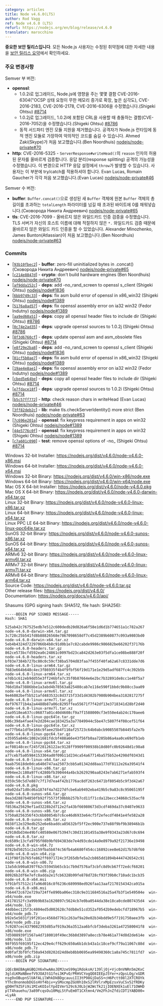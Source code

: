 ```yaml
---
category: articles
title: Node v4.6.0(LTS)
author: Rod Vagg
ref: Node v4.6.0 (LTS)
refurl: https://nodejs.org/en/blog/release/v4.6.0
translator: marocchino
---
```


<!-- **This is an important security release**. All Node.js users should consult the [security release summary](https://nodejs.org/en/blog/vulnerability/september-2016-security-releases/) at for details on patched vulnerabilities. -->

**중요한 보안 릴리스입니다**. 모든 Node.js 사용자는 수정된 취약점에 대한 자세한 내용을 [보안 릴리스 요약](https://nodejs.github.io/nodejs-ko/articles/2016/09/25/security-updates-for-all-active-release-lines-september-2016/)에서 확인하세요.

<!-- ### Notable Changes -->

### 주요 변경사항

<!--
Semver Minor:

* **openssl**:
  - Upgrade to 1.0.2i, fixes a number of defects impacting Node.js: CVE-2016-6304 ("OCSP Status Request extension unbounded memory growth", high severity), CVE-2016-2183, CVE-2016-6303, CVE-2016-2178 and CVE-2016-6306. (Shigeki Ohtsu) [#8714](https://github.com/nodejs/node/pull/8714)
  - Upgrade to 1.0.2j, fixes a defect included in 1.0.2i resulting in a crash when using CRLs, CVE-2016-7052. (Shigeki Ohtsu) [#8786](https://github.com/nodejs/node/pull/8786)
  - Remove support for loading dynamic third-party engine modules. An attacker may be able to hide malicious code to be inserted into Node.js at runtime by masquerading as one of the dynamic engine modules. Originally reported by Ahmed Zaki (Skype). (Ben Noordhuis) [nodejs/node-private#70](https://github.com/nodejs/node-private/pull/70)
* **http**: CVE-2016-5325 - Properly validate for allowable characters in the `reason` argument in `ServerResponse#writeHead()`. Fixes a possible response splitting attack vector. This introduces a new case where `throw` may occur when configuring HTTP responses, users should already be adopting try/catch here. Originally reported independently by Evan Lucas and Romain Gaucher. (Evan Lucas) [nodejs/node-private#46](https://github.com/nodejs/node-private/pull/46)
-->

Semver 부 버전:

* **openssl**:
  - 1.0.2i로 업그레이드, Node.js에 영향을 주는 몇몇 결함 CVE-2016-6304("OCSP 상태 요청이 무한 메모리 증가로 확장, 높은 심각도), CVE-2016-2183, CVE-2016-2178, CVE-2016-6306을 수정했습니다.(Shigeki Ohtsu) [#8714](https://github.com/nodejs/node/pull/8714)
  - 1.0.2j로 업그레이드, 1.0.2i에 포함된 CRL을 사용할 때 충돌하는 결함(CVE-2016-7052)을 수정했습니다.(Shigeki Ohtsu) [#8786](https://github.com/nodejs/node/pull/8786)
  - 동적 서드파티 엔진 모듈 지원을 제거했습니다. 공격자가 Node.js 런타임에 동적 엔진 모듈로 가장하여 악의적인 코드를 숨길 수 있습니다. Ahmed Zaki(Skype)가 처음 보고했습니다.(Ben Noordhuis) [nodejs/node-private#70](https://github.com/nodejs/node-private/pull/70)
* **http**: CVE-2016-5325 - `ServerResponse#writeHead()`의 `reason` 인자의 허용된 문자를 올바르게 검증합니다. 응답 분리(response splitting) 공격의 가능성을 수정했습니다. 이 변경으로 HTTP 응답 설정에서 `throw`가 발생할 수 있습니다. 사용자는 이 부분에 try/catch를 적용하셔야 합니다. Evan Lucas, Romain Gaucher가 각각 처음 보고했습니다.(Evan Lucas) [nodejs/node-private#46](https://github.com/nodejs/node-private/pull/46)

<!--
Semver Patch:

* **buffer**: Zero-fill excess bytes in new `Buffer` objects created with `Buffer.concat()` while providing a `totalLength` parameter that exceeds the total length of the original `Buffer` objects being concatenated. (Сковорода Никита Андреевич) [nodejs/node-private#65](https://github.com/nodejs/node-private/pull/65)
* **tls**: CVE-2016-7099 - Fix invalid wildcard certificate validation check whereby a TLS server may be able to serve an invalid wildcard certificate for its hostname due to improper validation of `*.` in the wildcard string. Originally reported by Alexander Minozhenko and James Bunton (Atlassian). (Ben Noordhuis) [nodejs/node-private#63](https://github.com/nodejs/node-private/pull/63)
-->

Semver 수 버전:

* **buffer**: `Buffer.concat()`으로 생성된 새 `Buffer` 객체에 원본 `Buffer` 객체의 총 길이를 초과하는 `totalLength` 파라미터를 넘길 때 초과된 바이트에 0를 채워넣습니다.(Сковорода Никита Андреевич) [nodejs/node-private#65](https://github.com/nodejs/node-private/pull/65)
* **tls**: CVE-2016-7099 - 올바르지 않은 와일드카드 인증 검증을 수정했습니다. TLS 서버가 자신의 호스트 이름에 대해 적절하지 않은 `*.` 와일드카드 검증 때문에 올바르지 않은 와일드 카드 인증을 할 수 있었습니다. Alexander Minozhenko, James Bunton(Atlassian)이 처음 보고했습니다.(Ben Noordhuis) [nodejs/node-private#63](https://github.com/nodejs/node-private/pull/63)

### Commits

* [[`93b10fbec2`](https://github.com/nodejs/node/commit/93b10fbec2)] - **buffer**: zero-fill uninitialized bytes in .concat() (Сковорода Никита Андреевич) [nodejs/node-private#65](https://github.com/nodejs/node-private/pull/65)
* [[`c214e8847d`](https://github.com/nodejs/node/commit/c214e8847d)] - **crypto**: don't build hardware engines (Ben Noordhuis) [nodejs/node-private#70](https://github.com/nodejs/node-private/pull/70)
* [[`af9dda152c`](https://github.com/nodejs/node/commit/af9dda152c)] - **deps**: add -no_rand_screen to openssl s_client (Shigeki Ohtsu) [nodejs/node#1836](https://github.com/nodejs/node/pull/1836)
* [[`6bb9749c33`](https://github.com/nodejs/node/commit/6bb9749c33)] - **deps**: fix asm build error of openssl in x86_win32 (Shigeki Ohtsu) [nodejs/node#1389](https://github.com/nodejs/node/pull/1389)
* [[`5176a8ad57`](https://github.com/nodejs/node/commit/5176a8ad57)] - **deps**: fix openssl assembly error on ia32 win32 (Fedor Indutny) [nodejs/node#1389](https://github.com/nodejs/node/pull/1389)
* [[`aa9ed60a51`](https://github.com/nodejs/node/commit/aa9ed60a51)] - **deps**: copy all openssl header files to include dir (Shigeki Ohtsu) [#8786](https://github.com/nodejs/node/pull/8786)
* [[`0c74e2ad35`](https://github.com/nodejs/node/commit/0c74e2ad35)] - **deps**: upgrade openssl sources to 1.0.2j (Shigeki Ohtsu) [#8786](https://github.com/nodejs/node/pull/8786)
* [[`8f3d6760cf`](https://github.com/nodejs/node/commit/8f3d6760cf)] - **deps**: update openssl asm and asm_obsolete files (Shigeki Ohtsu) [#8714](https://github.com/nodejs/node/pull/8714)
* [[`e8f29e2ba8`](https://github.com/nodejs/node/commit/e8f29e2ba8)] - **deps**: add -no_rand_screen to openssl s_client (Shigeki Ohtsu) [nodejs/node#1836](https://github.com/nodejs/node/pull/1836)
* [[`01cf5b0ae7`](https://github.com/nodejs/node/commit/01cf5b0ae7)] - **deps**: fix asm build error of openssl in x86_win32 (Shigeki Ohtsu) [nodejs/node#1389](https://github.com/nodejs/node/pull/1389)
* [[`19ae4e8ae1`](https://github.com/nodejs/node/commit/19ae4e8ae1)] - **deps**: fix openssl assembly error on ia32 win32 (Fedor Indutny) [nodejs/node#1389](https://github.com/nodejs/node/pull/1389)
* [[`cbed5e64be`](https://github.com/nodejs/node/commit/cbed5e64be)] - **deps**: copy all openssl header files to include dir (Shigeki Ohtsu) [#8714](https://github.com/nodejs/node/pull/8714)
* [[`e7fdace18f`](https://github.com/nodejs/node/commit/e7fdace18f)] - **deps**: upgrade openssl sources to 1.0.2i (Shigeki Ohtsu) [#8714](https://github.com/nodejs/node/pull/8714)
* [[`b5c57ff772`](https://github.com/nodejs/node/commit/b5c57ff772)] - **http**: check reason chars in writeHead (Evan Lucas) [nodejs/node-private#46](https://github.com/nodejs/node-private/pull/46)
* [[`3ff82deb2c`](https://github.com/nodejs/node/commit/3ff82deb2c)] - **lib**: make tls.checkServerIdentity() more strict (Ben Noordhuis) [nodejs/node-private#63](https://github.com/nodejs/node-private/pull/63)
* [[`7c696e201a`](https://github.com/nodejs/node/commit/7c696e201a)] - **openssl**: fix keypress requirement in apps on win32 (Shigeki Ohtsu) [nodejs/node#1389](https://github.com/nodejs/node/pull/1389)
* [[`44e5776c0f`](https://github.com/nodejs/node/commit/44e5776c0f)] - **openssl**: fix keypress requirement in apps on win32 (Shigeki Ohtsu) [nodejs/node#1389](https://github.com/nodejs/node/pull/1389)
* [[`c7a601c090`](https://github.com/nodejs/node/commit/c7a601c090)] - **test**: remove openssl options of -no_<prot> (Shigeki Ohtsu) [#8714](https://github.com/nodejs/node/pull/8714)

Windows 32-bit Installer: https://nodejs.org/dist/v4.6.0/node-v4.6.0-x86.msi<br>
Windows 64-bit Installer: https://nodejs.org/dist/v4.6.0/node-v4.6.0-x64.msi<br>
Windows 32-bit Binary: https://nodejs.org/dist/v4.6.0/win-x86/node.exe<br>
Windows 64-bit Binary: https://nodejs.org/dist/v4.6.0/win-x64/node.exe<br>
Mac OS X 64-bit Installer: https://nodejs.org/dist/v4.6.0/node-v4.6.0.pkg<br>
Mac OS X 64-bit Binary: https://nodejs.org/dist/v4.6.0/node-v4.6.0-darwin-x64.tar.gz<br>
Linux 32-bit Binary: https://nodejs.org/dist/v4.6.0/node-v4.6.0-linux-x86.tar.xz<br>
Linux 64-bit Binary: https://nodejs.org/dist/v4.6.0/node-v4.6.0-linux-x64.tar.xz<br>
Linux PPC LE 64-bit Binary: https://nodejs.org/dist/v4.6.0/node-v4.6.0-linux-ppc64le.tar.xz<br>
SunOS 32-bit Binary: https://nodejs.org/dist/v4.6.0/node-v4.6.0-sunos-x86.tar.xz<br>
SunOS 64-bit Binary: https://nodejs.org/dist/v4.6.0/node-v4.6.0-sunos-x64.tar.xz<br>
ARMv6 32-bit Binary: https://nodejs.org/dist/v4.6.0/node-v4.6.0-linux-armv6l.tar.xz<br>
ARMv7 32-bit Binary: https://nodejs.org/dist/v4.6.0/node-v4.6.0-linux-armv7l.tar.xz<br>
ARMv8 64-bit Binary: https://nodejs.org/dist/v4.6.0/node-v4.6.0-linux-arm64.tar.xz<br>
Source Code: https://nodejs.org/dist/v4.6.0/node-v4.6.0.tar.gz<br>
Other release files: https://nodejs.org/dist/v4.6.0/<br>
Documentation: https://nodejs.org/docs/v4.6.0/api/

Shasums (GPG signing hash: SHA512, file hash: SHA256):
```
-----BEGIN PGP SIGNED MESSAGE-----
Hash: SHA1

525ab42c767525edb7e512c600dedb20d826a6f58e1d6d1b774651a1c782a267  node-v4.6.0-darwin-x64.tar.gz
3c728c25b541fd8b88826568e7867098658df7c45d2389b60877c093a9803bd0  node-v4.6.0-darwin-x64.tar.xz
5eb4b4324d72297066b4b8c91d0b1e7c82cabde9986c986682be66202f37176b  node-v4.6.0-headers.tar.gz
862ce573bcfd592ea0c24861c0097bd23ca842d263e03f5dfa1ce08be888f20f  node-v4.6.0-headers.tar.xz
bf03e7384b727bc80c0c59cf38ba5704d83faa7f455f40fa62a67c8331dde7d6  node-v4.6.0-linux-arm64.tar.gz
7683e664b648c4ec3f86935f4b4f9fbf56f19d171e1e29d5adf687fc4c392b5b  node-v4.6.0-linux-arm64.tar.xz
e7db1c612eb9dd55e3ff246bfa7c35f0b87664e6e2bc7b32891de8cc1e48f5a7  node-v4.6.0-linux-armv6l.tar.gz
766d10a73886bbe1a3abd4b78563a825408cab7e116e590f1bbdc9b88cc3aa09  node-v4.6.0-linux-armv6l.tar.xz
9e46082bef5b521afd483532c8d3715f33d1d4302b7980b904bea3182817275f  node-v4.6.0-linux-armv7l.tar.gz
def976771b4a2a4488b87a06c8295ffea55671f7f42df13e3718341d28bf2d40  node-v4.6.0-linux-armv7l.tar.xz
2aa9518ea637cc06877a01c40d4608cf9a7f1588000cf3e550e4ab24c170aee6  node-v4.6.0-linux-ppc64le.tar.gz
b06c39da4fae47e2d204cae183425a3a77849944c5be47c5807f4f08cef51f64  node-v4.6.0-linux-ppc64le.tar.xz
ee77fb6a1dfbe166c9faee25b4f110af25723c64b0abcb9085507b8445fa2e7b  node-v4.6.0-linux-ppc64.tar.gz
e35955a846c1082e1681fdcbf488a66e43f56fb0aa7205b86a4aa0ce69dfb1eb  node-v4.6.0-linux-ppc64.tar.xz
acf08148cecf245f28126122ac9128ff9909f00938b18d80fc0b92648d1c98a8  node-v4.6.0-linux-x64.tar.gz
a77ceb75a05984153304ad0f09b11d234ca54a67714ba575b52e4298df0343d1  node-v4.6.0-linux-x64.tar.xz
9aab75618de0dca640d747aa25073cbb5a01342dd8aa177df8112e26a39541f4  node-v4.6.0-linux-x86.tar.gz
8994ee2c180a97fc4280bfb390444a4bcb2629290aa8243e7ab6271efab593f4  node-v4.6.0-linux-x86.tar.xz
0359c50c5d7e887c7f17d7ea4f42b1776ac8df263c6471bf8054b5c9f3d42a67  node-v4.6.0.pkg
e9a02da71d0cd6a1874f4a7d227dfcbe6ab9492eba419b5c9a83c8c95065195f  node-v4.6.0-sunos-x64.tar.gz
8ea3d2887b4850fb92f75573f30bbb257b7cd11f71cda12becc34868c535acf8  node-v4.6.0-sunos-x64.tar.xz
f8536a25629ef1ad3228b2d712e2fa43bf66980673d3cdf469da37c0407e9633  node-v4.6.0-sunos-x86.tar.gz
5750a8256356f43c6b80854b7c6ce46d6933e64cf5f2efecdf4841e4fe582a28  node-v4.6.0-sunos-x86.tar.xz
0838f12e329edb252e6e6baddca85632bf5ff2ec900e737e88f9bf9b38946b1b  node-v4.6.0.tar.gz
42910dbd34e49bfc40580e06753947c30d31101455a38e9f0343a23d67c0c694  node-v4.6.0.tar.xz
0c6509c13cfa9795f08b9bf694383de7e4d93cde14a9e8979a92f21736e19498  node-v4.6.0-win-x64.7z
0782bd50251c2a159fba5b874c56fb4a6680f454cc16892cee8e62d17b7d6f60  node-v4.6.0-win-x64.zip
413f98f2b765fe862ff6971724c3f265dbfe5a2cb865dd1894b4447426542c91  node-v4.6.0-win-x86.7z
13a5dcb90a8397f62c55945b65cb1c7b9d7576af3cbfc8d9cb67f72edcf68201  node-v4.6.0-win-x86.zip
80926b2df6e7efc8adda2e1fcb6328b99fe878d728cf93f39b0c710adc1bcb35  node-v4.6.0-x64.msi
5f91bf57512c1fa96d016c8f6236c689998ed926faa13aaf2170154342ca915a  node-v4.6.0-x86.msi
7564472c672e729a724ffe890ba06ec318c9e311684516a25a47b3f1e549504e  win-x64/node.exe
24178152fc3a99b9b83a1620897c5624cb7e0ba0544da38e18ca0cde807435d4  win-x64/node.lib
44dbbec125f3c4804ed5d002628c7ddb8e51cd352af0542b9edebcfd718967b5  win-x64/node_pdb.7z
b92e5e5031f19f201ec4568d7761c263af9a20e02b34bdd9e5f7191750aee3fb  win-x64/node_pdb.zip
7c9287cec4379082393d85af919a36a3512aa6bfcbf3deba3261a472580041f8  win-x86/node.exe
7d5988939f1567a4d7180010f49ec36b8d3897a8eccb78e461a774d8d2de614e  win-x86/node.lib
98f955f69195f12ec429e4cff629c650a6b1dcb43a1c18cef9cf79a11067c88d  win-x86/node_pdb.7z
0d0faf3bf0fcf50a943d8202d24d8eb8bb0695ea99498360c1a8a745c7811fd7  win-x86/node_pdb.zip
-----BEGIN PGP SIGNATURE-----

iQEcBAEBAgAGBQJX6xhwAAoJEMJzeS99g1RdoksH/139ljOj+Vjc0nVNRn5m2KxC
3gldiKMaNBeefV9JOA3tG1fei3KPvO/PRHVCYogQO8IEEpJ5Yer+zQpsLOg/xGDR
nsg9xOBupnSlUAfALilWhkDkBDgcauuiII3tP98GjDaSS+cH6Pctt08l2XTCROYk
YThc0nonmobDGSsHVf4biv+ySMocmpZGU0h10xS2lRVlrxMpEzsxVuCSv52fRDKy
gD0Hf9ZSFi9i1MIxKOIolYpdIVmrS29c6J0LbjW2WcTk21jIOENXEk1uEl71OWHD
plT4hauehu/3a89FcqsOu10MqLStFuEm0T1CXtmn4/Vm2FhJnZfdiCDT1YABD00=
=LyAk
-----END PGP SIGNATURE-----

```
